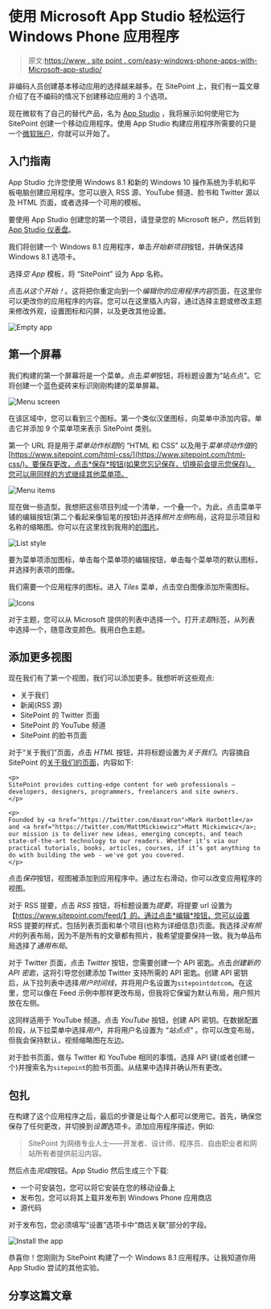# 使用 Microsoft App Studio 轻松运行 Windows Phone 应用程序

> 原文:[https://www . site point . com/easy-windows-phone-apps-with-Microsoft-app-studio/](https://www.sitepoint.com/easy-windows-phone-apps-with-microsoft-app-studio/)

非编码人员创建基本移动应用的选择越来越多。在 SitePoint 上，我们有一篇文章介绍了在不编码的情况下创建移动应用的 3 个选项。

现在微软有了自己的替代产品，名为 [App Studio](http://appstudio.windows.com/en-us) ，我将展示如何使用它为 SitePoint 创建一个移动应用程序。使用 App Studio 构建应用程序所需要的只是一个[微软账户](https://signup.live.com/)，你就可以开始了。

## 入门指南

App Studio 允许您使用 Windows 8.1 和新的 Windows 10 操作系统为手机和平板电脑创建应用程序。您可以嵌入 RSS 源、YouTube 频道、脸书和 Twitter 源以及 HTML 页面，或者选择一个可用的模板。

要使用 App Studio 创建您的第一个项目，请登录您的 Microsoft 帐户，然后转到 [App Studio 仪表盘](http://appstudio.windows.com/projects)。

我们将创建一个 Windows 8.1 应用程序，单击*开始新项目*按钮，并确保选择 Windows 8.1 选项卡。

选择*空 App* 模板，将 <q>SitePoint</q> 设为 App 名称。

点击*从这个开始！*。这将把你重定向到一个*编辑你的应用程序内容*页面，在这里你可以更改你的应用程序的内容。您可以在这里插入内容，通过选择主题或修改主题来修改外观，设置图标和闪屏，以及更改其他设置。

![Empty app](../Images/411b569b06d570e5697b143df703c555.png)

## 第一个屏幕

我们构建的第一个屏幕将是一个菜单。点击*菜单*按钮，将标题设置为<q>站点点</q>。它将创建一个蓝色瓷砖来标识刚刚构建的菜单屏幕。

![Menu screen](../Images/e20cee3a4e340fc6d950387af27b38cd.png)

在该区域中，您可以看到三个图标。第一个类似汉堡图标，向菜单中添加内容。单击它并添加 9 个菜单项来表示 SitePoint 类别。

第一个 URL 将是用于*菜单动作标题*的 <q>HTML 和 CSS</q> 以及用于*菜单项动作值*的[https://www.sitepoint.com/html-css/](https://www.sitepoint.com/html-css/)。要保存更改，点击*保存*按钮(如果您忘记保存，切换前会提示您保存)。您可以用同样的方式继续其他菜单项。

![Menu items](../Images/4d49b4b2aec26983d4a402aebcb8b8c2.png)

现在做一些造型。我想把这些项目列成一个清单，一个叠一个。为此，点击菜单平铺的编辑按钮(第二个看起来像铅笔的按钮)并选择*照片左侧*布局，这将显示项目和名称的缩略图。你可以在这里找到我用的[的图片](https://uploads.sitepoint.com/wp-content/uploads/2015/10/1444311095resources.zip)。

![List style](../Images/5e6b21ecb7e2854eb1245a4a02c13d3e.png)

要为菜单项添加图标，单击每个菜单项的编辑按钮，单击每个菜单项的默认图标，并选择列表项的图像。

我们需要一个应用程序的图标。进入 *Tiles* 菜单，点击空白图像添加所需图标。

![Icons](../Images/49389807e66b7ba4a749f012d399fa4b.png)

对于主题，您可以从 Microsoft 提供的列表中选择一个。打开*主题*标签，从列表中选择一个，随意改变颜色。我用白色主题。

## 添加更多视图

现在我们有了第一个视图，我们可以添加更多。我想听听这些观点:

*   关于我们
*   新闻(RSS 源)
*   SitePoint 的 Twitter 页面
*   SitePoint 的 YouTube 频道
*   SitePoint 的脸书页面

对于“关于我们”页面，点击 *HTML* 按钮，并将标题设置为*关于我们*。内容摘自 SitePoint 的[关于我们的页面](https://www.sitepoint.com/about-us/)，内容如下:

```
<p>
SitePoint provides cutting-edge content for web professionals — developers, designers, programmers, freelancers and site owners.
</p>

<p>
Founded by <a href="https://twitter.com/daxatron">Mark Harbottle</a> and <a href="https://twitter.com/MattMickiewicz">Matt Mickiewicz</a>; our mission is to deliver new ideas, emerging concepts, and teach state-of-the-art technology to our readers. Whether it’s via our practical tutorials, books, articles, courses, if it’s got anything to do with building the web - we've got you covered.
</p>
```

点击*保存*按钮，视图被添加到应用程序中。通过左右滑动，你可以改变应用程序的视图。

对于 RSS 提要，点击 *RSS* 按钮，将标题设置为*提要*，将提要 url 设置为【https://www.sitepoint.com/feed/】的。通过点击*编辑*按钮，您可以设置 RSS 提要的样式，包括列表页面和单个项目(也称为详细信息)页面。我选择*没有照片*的列表布局，因为不是所有的文章都有照片，我希望提要保持一致。我为单品布局选择了*通用布局*。

对于 Twitter 页面，点击 *Twitter* 按钮，您需要创建一个 API 密匙。点击*创建新的 API 密匙*，这将引导您创建添加 Twitter 支持所需的 API 密匙。创建 API 密钥后，从下拉列表中选择*用户时间线*，并将用户名设置为`sitepointdotcom`。在这里，您可以像在 Feed 示例中那样更改布局，但我将它保留为默认布局，用户照片放在左侧。

这同样适用于 YouTube 频道。点击 *YouTube* 按钮，创建 API 密钥。在数据配置阶段，从下拉菜单中选择*用户*，并将用户名设置为 *<q>站点点</q>* 。你可以改变布局，但我会保持默认，视频缩略图在左边。

对于脸书页面，做与 Twitter 和 YouTube 相同的事情。选择 API 键(或者创建一个)并搜索名为`sitepoint`的脸书页面。从结果中选择并确认所有更改。

## 包扎

在构建了这个应用程序之后，最后的步骤是让每个人都可以使用它。首先，确保您保存了任何更改，并切换到*设置*选项卡。添加应用程序描述，例如:

> SitePoint 为网络专业人士——开发者、设计师、程序员、自由职业者和网站所有者提供前沿内容。

然后点击*完成*按钮。App Studio 然后生成三个下载:

*   一个可安装包，您可以将它安装在您的移动设备上
*   发布包，您可以将其上载并发布到 Windows Phone 应用商店
*   源代码

对于发布包，您必须填写“设置”选项卡中“商店关联”部分的字段。

![Install the app](../Images/9fb8a68d10259447d424c829d7394981.png)

恭喜你！您刚刚为 SitePoint 构建了一个 Windows 8.1 应用程序。让我知道你用 App Studio 尝试的其他实验。

## 分享这篇文章